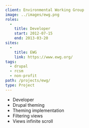 ```yaml
---
client: Environmental Working Group
image: ../images/ewg.png
roles: 
  - 
    title: Developer
    start: 2012-07-15
    end: 2013-03-20
sites: 
  - 
    title: EWG
    link: https://www.ewg.org/
tags:
  - drupal
  - rcsm
  - non-profit
path: /projects/ewg/
type: Project
---
```


* Developer
* Drupal theming
* Theming implementation
* Filtering views
* Views infinite scroll